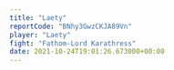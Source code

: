 ```yaml
---
title: "Laety"
reportCode: "BNhy3GwzCKJA89Vn"
player: "Laety"
fight: "Fathom-Lord Karathress"
date: 2021-10-24T19:01:26.673000+00:00
---
```

